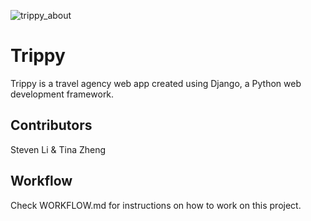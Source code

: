 ![trippy_about](https://user-images.githubusercontent.com/18038318/44873832-4d1aa180-ac67-11e8-9882-ff92f183f6f5.png)

# Trippy
Trippy is a travel agency web app created using Django, a Python web development framework.

##  Contributors
Steven Li & Tina Zheng

## Workflow
Check WORKFLOW.md for instructions on how to work on this project.
